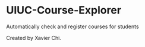 # UIUC-Course-Explorer
 Automatically check and register courses for students
 
Created by Xavier Chi.
